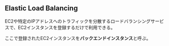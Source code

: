 ## Elastic Load Balancing

EC2や特定のIPアドレスへのトラフィックを分散するロードバランシングサービスで、EC2インスタンスを登録するだけで利用できる。

ここで登録されたEC2インスタンスを<b>バックエンドインスタンス</b>と呼ぶ。
